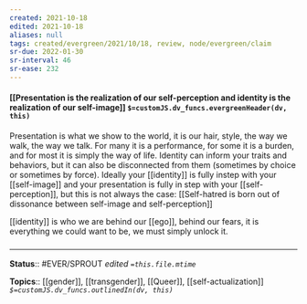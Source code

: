 ```yaml
---
created: 2021-10-18
edited: 2021-10-18
aliases: null
tags: created/evergreen/2021/10/18, review, node/evergreen/claim
sr-due: 2022-01-30
sr-interval: 46
sr-ease: 232
---
```


#### [[Presentation is the realization of our self-perception and identity is the realization of our self-image]] `$=customJS.dv_funcs.evergreenHeader(dv, this)`

Presentation is what we show to the world, it is our hair, style, the way we walk, the way we talk. For many it is a performance, for some it is a burden, and for most it is simply the way of life. Identity can inform your traits and behaviors, but it can also be disconnected from them (sometimes by choice or sometimes by force).  Ideally your [[identity]] is fully instep with your [[self-image]] and your presentation is fully in step with your [[self-perception]], but this is not always the case: 
[[Self-hatred is born out of dissonance between self-image and self-perception]]

[[identity]] is who we are behind our [[ego]], behind our fears, it is everything we could want to be, we must simply unlock it.

### <hr class="footnote"/>

**Status**:: #EVER/SPROUT 
*edited `=this.file.mtime`*

**Topics**:: [[gender]], [[transgender]], [[Queer]], [[self-actualization]]
*`$=customJS.dv_funcs.outlinedIn(dv, this)`*
